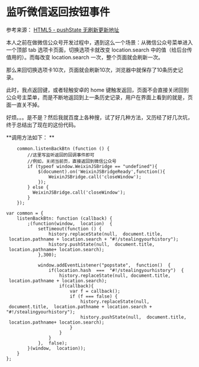 # 监听微信返回按钮事件

参考来源： [HTML5 - pushState 无刷新更新地址](http://tc.wangchao.net.cn/it/detail_119710.html)  

本人之前在做微信公众号开发过程中，遇到这么一个场景：从微信公众号菜单进入一个顶部 tab 选项卡页面，切换选项卡就改变 location.search 中的值（给后台传值用的）。而每改变 location.search 一次，整个页面就会刷新一次。  

那么来回切换选项卡10次，页面就会刷新10次，浏览器中就保存了10条历史记录。   

此时，我点返回键，或者轻触安卓的 home 键触发返回，页面不会直接关闭回到公众号主菜单，而是不断地返回到上一条历史记录，用户在界面上看到的就是，页面一直关不掉。  

好烦。。。是不是？然后我就百度上各种搜，试了好几种方法，又历经了好几次坑，终于总结出了现在的这份代码。  

**调用方法如下： **  

``` 
	common.listenBackBtn (function () {
		//这里写监听返回的回调事件即可
		//例如，关闭当前页，直接返回到微信公众号
		if (typeof window.WeixinJSBridge == "undefined"){
			$(document).on('WeixinJSBridgeReady',function(){ 
		 		WeixinJSBridge.call('closeWindow');
		  	}); 
		} else {
		  WeixinJSBridge.call('closeWindow');
		}
	});

```


```
var common = {
	listenBackBtn: function (callback) {
		;(function(window,  location)  { 
			setTimeout(function () {
				history.replaceState(null,  document.title,  location.pathname + location.search + "#!/stealingyourhistory");  
				history.pushState(null,  document.title,  location.pathname+ location.search);  
			},300);
			
			window.addEventListener("popstate",  function()  {  
				if(location.hash  ===  "#!/stealingyourhistory")  {  
					history.replaceState(null, document.title,  location.pathname + location.search);  
					if(callback){
						var f = callback();
						if (f === false) {
							history.replaceState(null,  document.title,  location.pathname + location.search + "#!/stealingyourhistory");  
							history.pushState(null,  document.title,  location.pathname+ location.search); 
						}
					}
				}
			},  false);
		}(window,  location));
	}
};

```
